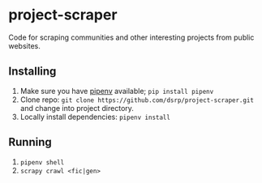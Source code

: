 # project-scraper
Code for scraping communities and other interesting projects from public websites.

## Installing
1. Make sure you have [pipenv](https://pipenv.readthedocs.io/en/latest/) available; `pip install pipenv`
2. Clone repo: `git clone https://github.com/dsrp/project-scraper.git` and change into project directory.
3. Locally install dependencies: `pipenv install`

## Running
1. `pipenv shell`
2. `scrapy crawl <fic|gen>`
